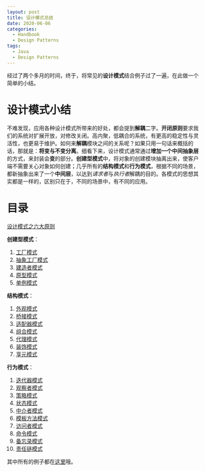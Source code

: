 ```yaml
---
layout: post
title: 设计模式总结
date: 2020-06-06
categories:
  - Handbook
  - Design Patterns
tags:
  - Java
  - Design Patterns
---
```


经过了两个多月的时间，终于，将常见的**设计模式**结合例子过了一遍，在此做一个简单的小结。

# 设计模式小结

不难发现，应用各种设计模式所带来的好处，都会提到**解耦**二字。**开闭原则**要求我们的系统对扩展开放，对修改关闭。高内聚，低耦合的系统，有更高的稳定性与灵活性，也更易于维护。如何来**解耦**模块之间的关系呢？如果只用一句话来概括的话，那就是：**将变与不变分离**。细看下来，设计模式通常通过**增加一个中间抽象层**的方式，来封装会**变**的部分。**创建型模式**中，将对象的创建模块抽离出来，使客户端不需要关心对象如何创建；几乎所有的**结构模式**和**行为模式**，根据不同的场景，都新抽象出来了一个**中间层**，以达到*请求者*与*执行者*解耦的目的。各模式的思想其实都是一样的，区别只在于，不同的场景中，有不同的应用。

# 目录

[设计模式之六大原则](https://nightfield.com.cn/index.php/archives/96/)

**创建型模式**：
1. [工厂模式](https://nightfield.com.cn/index.php/archives/97/)
2. [抽象工厂模式](https://nightfield.com.cn/index.php/archives/101/)
3. [建造者模式](https://nightfield.com.cn/index.php/archives/104/)
4. [原型模式](https://nightfield.com.cn/index.php/archives/110/)
5. [单例模式](https://nightfield.com.cn/index.php/archives/111/)

**结构模式**：
1. [外观模式](https://nightfield.com.cn/index.php/archives/112/)
2. [桥接模式](https://nightfield.com.cn/index.php/archives/117/)
3. [适配器模式](https://nightfield.com.cn/index.php/archives/118/)
4. [组合模式](https://nightfield.com.cn/index.php/archives/129/)
5. [代理模式](https://nightfield.com.cn/index.php/archives/131/)
6. [装饰模式](https://nightfield.com.cn/index.php/archives/132/)
7. [享元模式](https://nightfield.com.cn/index.php/archives/133/)

**行为模式**：
1. [迭代器模式](https://nightfield.com.cn/index.php/archives/134/)
2. [观察者模式](https://nightfield.com.cn/index.php/archives/135/)
3. [策略模式](https://nightfield.com.cn/index.php/archives/137/)
4. [状态模式](https://nightfield.com.cn/index.php/archives/140/)
5. [中介者模式](https://nightfield.com.cn/index.php/archives/141/)
6. [模板方法模式](https://nightfield.com.cn/index.php/archives/142/)
7. [访问者模式](https://nightfield.com.cn/index.php/archives/144/)
8. [命令模式](https://nightfield.com.cn/index.php/archives/146/)
9. [备忘录模式](https://nightfield.com.cn/index.php/archives/147/)
10. [责任链模式](https://nightfield.com.cn/index.php/archives/148/)

其中所有的例子都在[这里](https://github.com/chingjustwe/designPattern)哦。